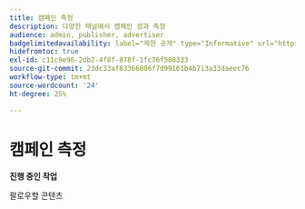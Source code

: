 ```yaml
---
title: 캠페인 측정
description: 다양한 채널에서 캠페인 성과 측정
audience: admin, publisher, advertiser
badgelimitedavailability: label="제한 공개" type="Informative" url="https://helpx.adobe.com/legal/product-descriptions/real-time-customer-data-platform-collaboration.html newtab=true"
hidefromtoc: true
exl-id: c11c9e96-2db2-4f8f-878f-1fc76f580333
source-git-commit: 23dc33af83366806f7d99161b4b713a33daeec76
workflow-type: tm+mt
source-wordcount: '24'
ht-degree: 25%

---
```


# 캠페인 측정

**진행 중인 작업**

팔로우할 콘텐츠

